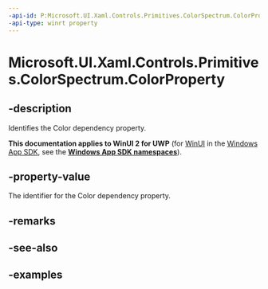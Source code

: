 ```yaml
---
-api-id: P:Microsoft.UI.Xaml.Controls.Primitives.ColorSpectrum.ColorProperty
-api-type: winrt property
---
```

<!-- Property syntax.
public DependencyProperty ColorProperty { get; }
-->

# Microsoft.UI.Xaml.Controls.Primitives.ColorSpectrum.ColorProperty


## -description

Identifies the Color dependency property.


**This documentation applies to WinUI 2 for UWP** (for [WinUI](/windows/apps/winui/winui3/) in the [Windows App SDK](/windows/apps/windows-app-sdk/), see the **[Windows App SDK namespaces](/windows/windows-app-sdk/api/winrt/)**).

## -property-value

The identifier for the Color dependency property.


## -remarks


## -see-also


## -examples


